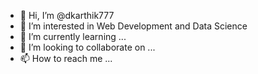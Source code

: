 - 👋 Hi, I’m @dkarthik777
- 👀 I’m interested in Web Development and Data Science
- 🌱 I’m currently learning ...
- 💞️ I’m looking to collaborate on ...
- 📫 How to reach me ...

<!---
dkarthik777/dkarthik777 is a ✨ special ✨ repository because its `README.md` (this file) appears on your GitHub profile.
You can click the Preview link to take a look at your changes.
--->
